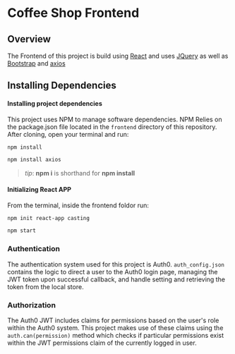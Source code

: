 # Coffee Shop Frontend

## Overview

The Frontend of this project is build using [React](https://reactjs.org/) and uses [JQuery](https://jquery.com/) as well as [Bootstrap](https://getbootstrap.com/) and [axios](https://github.com/axios/axios)


## Installing Dependencies

#### Installing project dependencies

This project uses NPM to manage software dependencies. NPM Relies on the package.json file located in the `frontend` directory of this repository. After cloning, open your terminal and run:

```bash
npm install
```

```bash
npm install axios
```


>_tip_: **npm i** is shorthand for **npm install**

#### Initializing React APP

From the terminal, inside the frontend foldor run:

```bash
npm init react-app casting
```

```bash
npm start
```

### Authentication

The authentication system used for this project is Auth0. `auth_config.json` contains the logic to direct a user to the Auth0 login page, managing the JWT token upon successful callback, and handle setting and retrieving the token from the local store. 

### Authorization

The Auth0 JWT includes claims for permissions based on the user's role within the Auth0 system. This project makes use of these claims using the `auth.can(permission)` method which checks if particular permissions exist within the JWT permissions claim of the currently logged in user.
